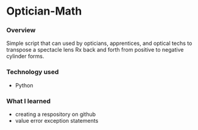 # **Optician-Math**

### **Overview**

Simple script that can used by opticians, apprentices, and optical techs to transpose a spectacle lens Rx back and forth from positive to negative cylinder forms.

### **Technology used**
* Python

### **What I learned**
* creating a respository on github
* value error exception statements
